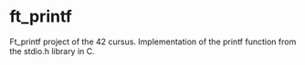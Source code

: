 # **ft_printf**

Ft_printf project of the 42 cursus. Implementation of the printf function from the stdio.h library in C.
